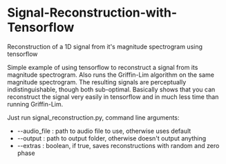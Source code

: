 # Signal-Reconstruction-with-Tensorflow
Reconstruction of a 1D signal from it's magnitude spectrogram using tensorflow

Simple example of using tensorflow to reconstruct a signal from its magnitude spectrogram. Also runs the Griffin-Lim algorithm on the same magnitude spectrogram. The resulting signals are perceptually indistinguishable, though both sub-optimal. Basically shows that you can reconstruct the signal very easily in tensorflow and in much less time than running Griffin-Lim.

Just run signal_reconstruction.py, command line arguments:
* --audio_file : path to audio file to use, otherwise uses default
* --output : path to output folder, otherwise doesn't output anything
* --extras : boolean, if true, saves reconstructions with random and zero phase
